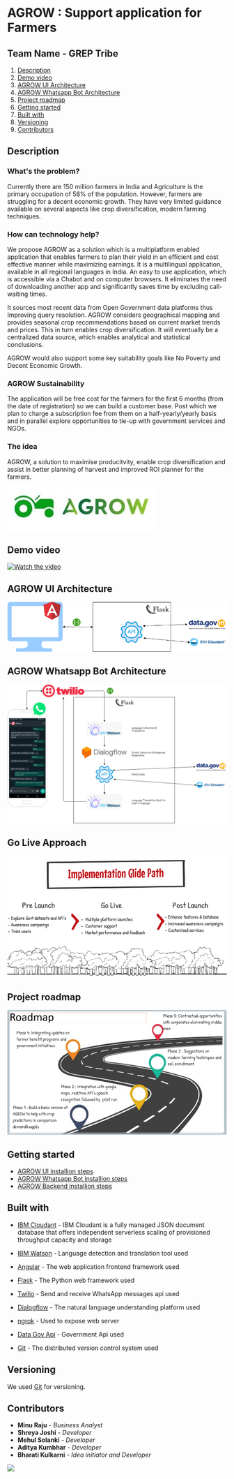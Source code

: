 # AGROW : Support application for Farmers
## Team Name - GREP Tribe

1. [Description](#description)
1. [Demo video](#demo-video)
1. [AGROW UI Architecture](#agrow-ui-architecture)
2. [AGROW Whatsapp Bot Architecture](#agrow-whatsapp-bot-architecture)
4. [Project roadmap](#project-roadmap)
5. [Getting started](#getting-started)
6. [Built with](#built-with)
7. [Versioning](#versioning)
8. [Contributors](#contributors)

## Description

### What's the problem?

Currently there are 150 million farmers in India and Agriculture is the primary occupation of 58% of the population. However, farmers are struggling for a decent economic growth. They have very limited guidance available on several aspects like crop diversification, modern farming techniques. 

### How can technology help?

We propose AGROW as a solution which is a multiplatform enabled application that enables farmers to plan their yield in an efficient and cost effective manner while maximizing earnings. It is a multilingual application, available in all regional languages in India. An easy to use application, which is accessible via a Chabot and on computer browsers. It eliminates the need of downloading another app and significantly saves time by excluding call-waiting times. 

It sources most recent data from Open Government data platforms thus
Improving query resolution. AGROW considers geographical mapping and provides seasonal crop recommendations based on current market trends and prices. This in turn enables crop diversification. It will eventually be a centralized data source, which enables analytical and statistical conclusions. 

AGROW would also support some key suitability goals like No Poverty and Decent Economic Growth.

### AGROW Sustainability

The application will be free cost for the farmers for the first 6 months (from the date of registration) so we can build a customer base. Post which we plan to charge a subscription fee from them on a half-yearly/yearly basis and in parallel explore opportunities to tie-up with government services and NGOs.

### The idea

AGROW, a solution to maximise producitvity, enable crop diversification and assist in better planning of harvest and improved ROI planner for the farmers.

![AGrow Logo](https://github.com/bmk15897/agrow/blob/main/Documentation/AGrowLogo.jpeg)

## Demo video

[![Watch the video](someUrl)](someUrl)

## AGROW UI Architecture

![AGrow UI Application](https://github.com/bmk15897/agrow/blob/main/agrowFrontend/AGrowAngularUIArchitecture.png)

## AGROW Whatsapp Bot Architecture

![AGrow Whatsapp Bot](https://github.com/bmk15897/agrow/blob/main/agrowWhatsappBot/AGrowWhatsappBotArchitectureWithDescription.png)

## Go Live Approach

![AGrow GoLive Approach](https://github.com/bmk15897/agrow/blob/main/Documentation/GoLiveApproach.png)

## Project roadmap

![AGrow Roadmap](https://github.com/bmk15897/agrow/blob/main/Documentation/AGROWRoadmap.png)



## Getting started

* [AGROW UI installion steps](https://github.com/bmk15897/agrow/blob/main/agrowFrontend/README.md)
* [AGROW Whatsapp Bot installion steps](https://github.com/bmk15897/agrow/blob/main/agrowWhatsappBot/README.md)
* [AGROW Backend installion steps](https://github.com/bmk15897/agrow/blob/main/agrowBackend/README.md)


## Built with

* [IBM Cloudant](https://cloud.ibm.com/catalog/services/cloudant) - IBM Cloudant is a fully managed JSON document database that offers independent serverless scaling of provisioned throughput capacity and storage
* [IBM Watson](https://www.ibm.com/in-en/watson) - Language detection and translation tool used
* [Angular](https://angular.io/) - The web application frontend framework used
* [Flask](https://flask.palletsprojects.com/) - The Python web framework used

* [Twilio](https://www.twilio.com/) - Send and receive WhatsApp messages api used
* [Dialogflow](https://cloud.google.com/dialogflow) - The natural language understanding platform used
* [ngrok](https://ngrok.com/) - Used to expose web server
* [Data Gov Api](https://data.gov.in/) - Government Api used


* [Git](https://git-scm.com/) - The distributed version control system used


## Versioning

We used [Git](https://git-scm.com/) for versioning.

## Contributors

* **Minu Raju** - *Business Analyst*
* **Shreya Joshi** - *Developer*
* **Mehul Solanki** - *Developer*
* **Aditya Kumbhar** - *Developer*
* **Bharati Kulkarni** - *Idea initiator and Developer*

<a href="https://github.com/bmk15897/agrow/graphs/contributors">
  <img src="https://contributors-img.web.app/image?repo=bmk15897/agrow" />
</a>

